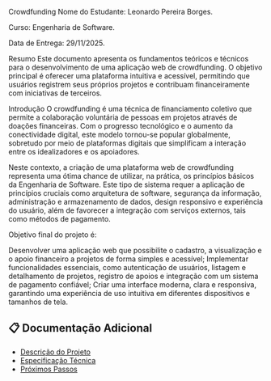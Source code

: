 Crowdfunding
Nome do Estudante: Leonardo Pereira Borges.

Curso: Engenharia de Software.

Data de Entrega: 29/11/2025.

Resumo
Este documento apresenta os fundamentos teóricos e técnicos para o desenvolvimento de uma aplicação web de crowdfunding. O objetivo principal é oferecer uma plataforma intuitiva e acessível, permitindo que usuários registrem seus próprios projetos e contribuam financeiramente com iniciativas de terceiros.

Introdução
O crowdfunding é uma técnica de financiamento coletivo que permite a colaboração voluntária de pessoas em projetos através de doações financeiras. Com o progresso tecnológico e o aumento da conectividade digital, este modelo tornou-se popular globalmente, sobretudo por meio de plataformas digitais que simplificam a interação entre os idealizadores e os apoiadores.

Neste contexto, a criação de uma plataforma web de crowdfunding representa uma ótima chance de utilizar, na prática, os princípios básicos da Engenharia de Software. Este tipo de sistema requer a aplicação de princípios cruciais como arquitetura de software, segurança da informação, administração e armazenamento de dados, design responsivo e experiência do usuário, além de favorecer a integração com serviços externos, tais como métodos de pagamento.

Objetivo final do projeto é:

Desenvolver uma aplicação web que possibilite o cadastro, a visualização e o apoio financeiro a projetos de forma simples e acessível;
Implementar funcionalidades essenciais, como autenticação de usuários, listagem e detalhamento de projetos, registro de apoios e integração com um sistema de pagamento confiável;
Criar uma interface moderna, clara e responsiva, garantindo uma experiência de uso intuitiva em diferentes dispositivos e tamanhos de tela.

## 📋 Documentação Adicional

- [Descrição do Projeto](https://github.com/BorgesLeonardo/CatolicaSC-Portfolio/wiki/Descri%C3%A7%C3%A3o-Projeto)
- [Especificação Técnica](https://github.com/BorgesLeonardo/CatolicaSC-Portfolio/wiki/Especifica%C3%A7%C3%A3o-T%C3%A9cnica)
- [Próximos Passos](https://github.com/BorgesLeonardo/CatolicaSC-Portfolio/wiki/Pr%C3%B3ximos-Passos)